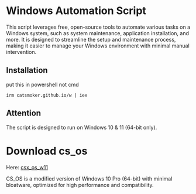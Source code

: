 # Windows Automation Script

This script leverages free, open-source tools to automate various tasks on a Windows system, such as system maintenance, application installation, and more. It is designed to streamline the setup and maintenance process, making it easier to manage your Windows environment with minimal manual intervention.

## Installation

put this in powershell not cmd
```
irm catsmoker.github.io/w | iex
```
## Attention
The script is designed to run on Windows 10 & 11 (64-bit only).

# Download cs_os

Here: [csx_os_w11](https://mega.nz/file/9tpmGRrB#cyWHNH_AUlh5oYFTgearOztz8hO62qQbXBpV8tXn4GA)

CS_OS is a modified version of Windows 10 Pro (64-bit) with minimal bloatware, optimized for high performance and compatibility.
